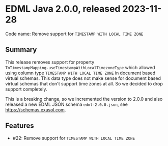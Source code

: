 # EDML Java 2.0.0, released 2023-11-28

Code name: Remove support for `TIMESTAMP WITH LOCAL TIME ZONE`

## Summary

This release removes support for property `ToTimestampMapping.useTimestampWithLocalTimezoneType` which allowed using column type `TIMESTAMP WITH LOCAL TIME ZONE` in document based virtual schemas. This data type does not make sense for document based virtual schemas that don't support time zones at all. So we decided to drop support completely.

This is a breaking change, so we incremented the version to 2.0.0 and also released a new EDML JSON schema `edml-2.0.0.json`, see https://schemas.exasol.com.

## Features

* #22: Remove support for `TIMESTAMP WITH LOCAL TIME ZONE`
